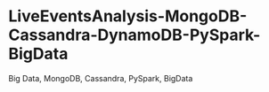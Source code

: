 # LiveEventsAnalysis-MongoDB-Cassandra-DynamoDB-PySpark-BigData
 Big Data, MongoDB, Cassandra, PySpark, BigData
